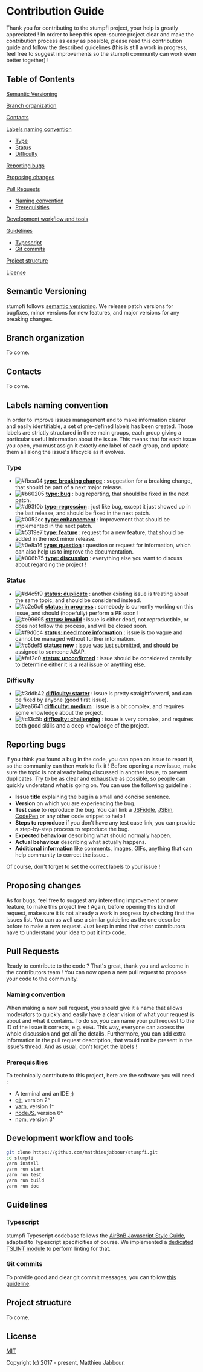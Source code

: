 # Contribution Guide

Thank you for contributing to the stumpfi project, your help is greatly appreciated !
In ordrer to keep this open-source project clear and make the contribution process as easy as possible, please read this contribution guide and follow the described guidelines (this is still a work in progress, feel free to suggest improvements so the stumpfi community can work even better together) !



## Table of Contents

[Semantic Versioning](#semantic-versioning)

[Branch organization](#branch-organization)

[Contacts](#contacts)

[Labels naming convention](#labels-naming-convention)
 * [Type](#type)
 * [Status](#status)
 * [Difficulty](#difficulty)

[Reporting bugs](#reporting-bugs)

[Proposing changes](#proposing-changes)

[Pull Requests](#pull-requests)
 * [Naming convention](#naming-convention)
 * [Prerequisities](#prerequisities)

[Development workflow and tools](#development-workflow-and-tools)

[Guidelines](#guidelines)
 * [Typescript](#typescript)
 * [Git commits](#git-commits)

[Project structure](#project-structure)

[License](#license)



## Semantic Versioning

stumpfi follows [semantic versioning](https://semver.org/). We release patch versions for bugfixes, minor versions for new features, and major versions for any breaking changes.



## Branch organization

To come.



## Contacts

To come.



## Labels naming convention

In order to improve issues management and to make information clearer and easily identifiable, a set of pre-defined labels has been created. Those labels are strictly structured in three main groups, each group giving a particular useful information about the issue. This means that for each issue you open, you must assign it exactly one label of each group, and update them all along the issue's lifecycle as it evolves.

### Type
 - ![#fbca04](https://placehold.it/15/fbca04/000000?text=+) **[type: breaking change](https://github.com/matthieujabbour/stumpfi/labels/type%3A%20breaking%20change)** : suggestion for a breaking change, that should be part of a next major release.
 - ![#b60205](https://placehold.it/15/b60205/000000?text=+) **[type: bug](https://github.com/matthieujabbour/stumpfi/labels/type%3A%20bug)** : bug reporting, that should be fixed in the next patch.
  - ![#d93f0b](https://placehold.it/15/d93f0b/000000?text=+) **[type: regression](https://github.com/matthieujabbour/stumpfi/labels/type%3A%20regression)** : just like bug, except it just showed up in the last release, and should be fixed in the next patch.
 - ![#0052cc](https://placehold.it/15/0052cc/000000?text=+) **[type: enhancement](https://github.com/matthieujabbour/stumpfi/labels/type%3A%20enhancement)** : improvement that should be implemented in the next patch.
 - ![#5319e7](https://placehold.it/15/5319e7/000000?text=+) **[type: feature](https://github.com/matthieujabbour/stumpfi/labels/type%3A%20feature)** : request for a new feature, that should be added in the next minor release.
 - ![#0e8a16](https://placehold.it/15/0e8a16/000000?text=+) **[type: question](https://github.com/matthieujabbour/stumpfi/labels/type%3A%20question)** : question or request for information, which can also help us to improve the documentation.
  - ![#006b75](https://placehold.it/15/006b75/000000?text=+) **[type: discussion](https://github.com/matthieujabbour/stumpfi/labels/type%3A%20discussion)** : everything else you want to discuss about regarding the project !

### Status
 - ![#d4c5f9](https://placehold.it/15/d4c5f9/000000?text=+) **[status: duplicate](https://github.com/matthieujabbour/stumpfi/labels/status%3A%20duplicate)** : another existing issue is treating about the same topic, and should be considered instead. 
 - ![#c2e0c6](https://placehold.it/15/c2e0c6/000000?text=+) **[status: in progress](https://github.com/matthieujabbour/stumpfi/labels/status%3A%20in%20progress)** : somebody is currently working on this issue, and should (hopefully) perform a PR soon !
 - ![#e99695](https://placehold.it/15/e99695/000000?text=+) **[status: invalid](https://github.com/matthieujabbour/stumpfi/labels/status%3A%20invalid)** : issue is either dead, not reproductible, or does not follow the process, and will be closed soon.
 - ![#f9d0c4](https://placehold.it/15/f9d0c4/000000?text=+) **[status: need more information](https://github.com/matthieujabbour/stumpfi/labels/status%3A%20need%20more%20information)** : issue is too vague and cannot be managed without further information.
 - ![#c5def5](https://placehold.it/15/c5def5/000000?text=+) **[status: new](https://github.com/matthieujabbour/stumpfi/labels/status%3A%20new)** : issue was just submitted, and should be assigned to someone ASAP.
 - ![#fef2c0](https://placehold.it/15/fef2c0/000000?text=+) **[status: unconfirmed](https://github.com/matthieujabbour/stumpfi/labels/status%3A%20unconfirmed)** : issue should be considered carefully to determine either it is a real issue or anything else.

### Difficulty
 - ![#3ddb42](https://placehold.it/15/3ddb42/000000?text=+) **[difficulty: starter](https://github.com/matthieujabbour/stumpfi/labels/difficulty%3A%starter)** : issue is pretty straightforward, and can be fixed by anyone (good first issue).
 - ![#ea6641](https://placehold.it/15/ea6641/000000?text=+) **[difficulty: medium](https://github.com/matthieujabbour/stumpfi/labels/difficulty%3A%medium)** : issue is a bit complex, and requires some knowledge about the project.
 - ![#c13c5b](https://placehold.it/15/c13c5b/000000?text=+) **[difficulty: challenging](https://github.com/matthieujabbour/stumpfi/labels/difficulty%3A%20challenging)** : issue is very complex, and requires both good skills and a deep knowledge of the project.



## Reporting bugs

If you think you found a bug in the code, you can open an issue to report it, so the community can then work to fix it ! Before opening a new issue, make sure the topic is not already being discussed in another issue, to prevent duplicates. Try to be as clear and exhaustive as possible, so people can quickly understand what is going on. You can use the following guideline :

 * **Issue title** explaining the bug in a small and concise sentence.
 * **Version** on which you are experiencing the bug.
 * **Test case** to reproduce the bug. You can link a [JSFiddle](https://jsfiddle.net/), [JSBin](https://jsbin.com/), [CodePen](https://codepen.io/#) or any other code snippet to help !
 * **Steps to reproduce** if you don't have any test case link, you can provide a step-by-step process to reproduce the bug.
 * **Expected behaviour** describing what should normally happen.
 * **Actual behaviour** describing what actually happens.
 * **Additional information** like comments, images, GIFs, anything that can help community to correct the issue...

Of course, don't forget to set the correct labels to your issue !



## Proposing changes

As for bugs, feel free to suggest any interesting improvement or new feature, to make this project live ! Again, before opening this kind of request, make sure it is not already a work in progress by checking first the issues list. You can as well use a similar guideline as the one describe before to make a new request. Just keep in mind that other contributors have to understand your idea to put it into code.


## Pull Requests

Ready to contribute to the code ? That's great, thank you and welcome in the contributors team ! You can now open a new pull request to propose your code to the community.

### Naming convention

When making a new pull request, you should give it a name that allows moderators to quickly and easily have a clear vision of what your request is about and what it contains. To do so, you can name your pull request to the ID of the issue it corrects, e.g. `#164`. This way, everyone can access the whole discussion and get all the details. Furthermore, you can add extra information in the pull request description, that would not be present in the issue's thread. And as usual, don't forget the labels !

### Prerequisities

To technically contribute to this project, here are the software you will need :
 * A terminal and an IDE ;)
 * [git](https://git-scm.com/), version 2^
 * [yarn](https://yarnpkg.com/fr), version 1^
 * [nodeJS](https://nodejs.org/en), version 6^
 * [npm](https://www.npmjs.com), version 3^


## Development workflow and tools

```bash
git clone https://github.com/matthieujabbour/stumpfi.git
cd stumpfi
yarn install
yarn run start
yarn run test
yarn run build
yarn run doc
```


## Guidelines

### Typescript

stumpfi Typescript codebase follows the [AirBnB Javascript Style Guide](https://github.com/airbnb/javascript), adapted to Typescript specificities of course. We implemented a [dedicated TSLINT module](https://github.com/matthieujabbour/tslint-config-stumpfi) to perform linting for that.

### Git commits

To provide good and clear git commit messages, you can follow [this guideline](https://chris.beams.io/posts/git-commit/).


## Project structure

To come.


## License

[MIT](https://github.com/matthieujabbour/stumpfi/blob/master/LICENSE)

Copyright (c) 2017 - present, Matthieu Jabbour.

